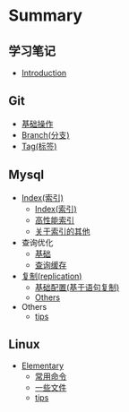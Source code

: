 # Summary

## 学习笔记

* [Introduction](README.md)

## Git

* [基础操作](git/0.Git%28基础操作%29.md)
* [Branch\(分支\)](git/1.Branch%28分支%29.md)
* [Tag\(标签\)](git/2.Tag%28标签%29.md)

## Mysql

* [Index\(索引\)](mysql/indexsuo-5f1529.md)
  * [Index\(索引\)](mysql/Index%28索引%29/0.Index%28索引%29.md)
  * [高性能索引](mysql/Index%28索引%29/1.高性能索引.md)
  * [关于索引的其他](mysql/Index%28索引%29/guan-yu-suo-yin-de-qi-ta.md)
* 查询优化
  * [基础](mysql/ji-chu.md)
  * [查询缓存](mysql/cha-xun-huan-cun.md)
* [复制\(replication\)](mysql/fu-523628-replication.md)
  * [基础配置\(基于语句复制\)](mysql/ji-chu-pei-zhi.md)
  * [Others](mysql/others.md)
* Others
  * [tips](mysql/tips.md)

## Linux

* [Elementary](linux/elementary.md)
  * [常用命令](linux/chang-yong-ming-ling.md)
  * [一些文件](linux/yi-xie-wen-jian.md)
  * [tips](linux/tips.md)

